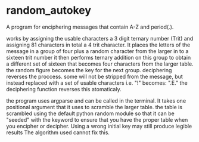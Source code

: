 # random_autokey
A program for enciphering messages that contain A-Z and period(.).

works by assigning the usable characters a 3 digit ternary number (Trit) and assigning 81 characters in
total a 4 trit character. It places the letters of the message in a group of four plus a random character
from the larger in to a sixteen trit number it then performs ternary addition on this group to obtain a
different set of sixteen that becomes four characters from the larger table. the random figure becomes
the key for the next group. deciphering reverses the proccess. some will not be stripped from the message,
but instead replaced with a set of usable characters i.e. "!" becomes: ".E." the deciphering function
reverses this atomaticaly.

the program uses argparse and can be called in the terminal.
It takes one positional argument that it uses to scramble the larger table. the table is scrambled using the
default python random module so that it can be "seeded" with the keyword to ensure that you have the proper
table when you encipher or decipher. Using a wrong initial key may still produce legible results The algorithm
used cannot fix this.
